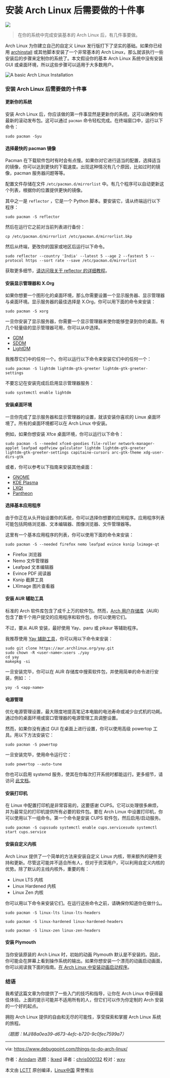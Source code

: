 [#]: subject: "10 Things to do After Installing Arch Linux"
[#]: via: "https://www.debugpoint.com/things-to-do-arch-linux/"
[#]: author: "Arindam https://www.debugpoint.com/author/admin1/"
[#]: collector: "lkxed"
[#]: translator: "chris000132"
[#]: reviewer: "wxy"
[#]: publisher: "wxy"
[#]: url: "https://linux.cn/article-15824-1.html"

安装 Arch Linux 后需要做的十件事
======

![][0]

> 在你的系统中完成安装基本的 Arch Linux 后，有几件事要做。

Arch Linux 为你建立自己的自定义 Linux 发行版打下了坚实的基础。如果你已经用 [archinstall][1] 或其他脚本安装了一个非常基本的 Arch Linux，那么就该执行一些安装后的步骤来定制你的系统了。本文假设你的基本 Arch Linux 系统中没有安装 GUI 或桌面环境，所以这些步骤可以适用于大多数用户。

![A basic Arch Linux Installation][2]

### 安装 Arch Linux 后需要做的十件事

#### 更新你的系统

安装 Arch Linux 后，你应该做的第一件事显然是更新你的系统。这可以确保你有最新的滚动发布包。这可以通过 `pacman` 命令轻松完成。在终端窗口中，运行以下命令：

```
sudo pacman -Syu
```

#### 选择最快的 pacman 镜像

Pacman 在下载软件包时有时会有点慢。如果你对它进行适当的配置，选择适当的镜像，你可以达到更快的下载速度。出现这种情况有几个原因，比如过时的镜像，pacman 服务器问题等等。

配置文件存储在文件 `/etc/pacman.d/mirrorlist` 中。有几个程序可以自动更新这个列表，根据你的位置提供更快的镜像。

其中之一是 `reflector` ，它是一个 Python 脚本。要安装它，请从终端运行以下程序：

```
sudo pacman -S reflector
```

然后在运行它之前对当前列表进行备份：

```
cp /etc/pacman.d/mirrorlist /etc/pacman.d/mirrorlist.bkp
```

然后从终端，更改你的国家或地区后运行以下命令。

```
sudo reflector --country 'India' --latest 5 --age 2 --fastest 5 --protocol https --sort rate --save /etc/pacman.d/mirrorlist
```

获取更多细节，[请访问我关于 reflector 的详细教程][3]。

#### 安装显示管理器和 X.Org

如果你想要一个图形化的桌面环境，那么你需要设置一个显示服务器、显示管理器与桌面环境。显示服务器的最佳选择是 X.Org，你可以用下面的命令来安装：

```
sudo pacman -S xorg
```

一旦你安装了显示服务器，你需要一个显示管理器来使你能够登录到你的桌面。有几个轻量级的显示管理器可用，你可以从中选择。

- [GDM][4]
- [SDDM][5]
- [LightDM][6]

我推荐它们中的任何一个。你可以运行以下命令来安装它们中的任何一个：

```
sudo pacman -S lightdm lightdm-gtk-greeter lightdm-gtk-greeter-settings
```

不要忘记在安装完成后启用显示管理器服务：

```
sudo systemctl enable lightdm
```

#### 安装桌面环境

一旦你完成了显示服务器和显示管理器的设置，就该安装你喜欢的 Linux 桌面环境了。所有的桌面环境都可以在 Arch Linux 中安装。

例如，如果你想安装 Xfce 桌面环境，你可以运行以下命令：

```
sudo pacman -S --needed xfce4-goodies file-roller network-manager-applet leafpad epdfview galculator lightdm lightdm-gtk-greeter lightdm-gtk-greeter-settings capitaine-cursors arc-gtk-theme xdg-user-dirs-gtk
```

或者，你可以参考以下指南来安装其他桌面：

- [GNOME][7]
- [KDE Plasma][8]
- [LXQt][9]
- [Pantheon][10]

#### 选择基本应用程序

由于你正在从头开始设置你的系统，你可以选择你想要的应用程序。应用程序列表可能包括网络浏览器、文本编辑器、图像浏览器、文件管理器等。

这里有一个基本应用程序的列表，你可以使用下面的命令来安装：

```
sudo pacman -S --needed firefox nemo leafpad evince ksnip lximage-qt
```

- Firefox 浏览器
- Nemo 文件管理器
- Leafpad 文本编辑器
- Evince PDF 阅读器
- Ksnip 截屏工具
- LXImage 图片查看器

#### 安装 AUR 辅助工具

标准的 Arch 软件库包含了成千上万的软件包。然而，[Arch 用户存储库][11]（AUR）包含了数千个用户提交的应用程序和软件包，你可以使用它们。

不过，要从 AUR 安装，最好使用 Yay、paru 或 pikaur 等辅助程序。

我推荐使用 [Yay 辅助工具][12]，你可以用以下命令来安装：

```
sudo git clone https://aur.archlinux.org/yay.git
sudo chown -R <user-name>:users ./yay
cd yay
makepkg -si
```

一旦安装完毕，你可以在 AUR 存储库中搜索软件包，并使用简单的命令进行安装，例如：：

```
yay -S <app-name>
```

#### 电源管理

优化电源管理设置，最大限度地提高笔记本电脑的电池寿命或减少台式机的功耗。通过你的桌面环境或窗口管理器的电源管理工具调整设置。

然而，如果你没有通过 GUI 在桌面上进行设置，你可以使用高级 powertop 工具。用以下方法安装它：

```
sudo pacman -S powertop
```

一旦安装完毕，使用命令运行它：

```
sudo powertop --auto-tune
```

你也可以启用 systemd 服务，使其在你每次打开系统时都能运行。更多细节，请访问 [此文档][13]。

#### 安装打印机

在 Linux 中配置打印机是非常容易的，这要感谢 CUPS。它可以处理很多麻烦，并为最常见的打印机提供所有必要的软件包。要在 Arch Linux 中设置打印机，你可以使用以下一组命令。第一个命令是安装 CUPS 软件包，然后启用/启动服务。

```
sudo pacman -S cupssudo systemctl enable cups.servicesudo systemctl start cups.service
```

#### 安装自定义内核

Arch Linux 提供了一个简单的方法来安装自定义 Linux 内核，带来额外的硬件支持和更新。尽管这可能并不适合所有人，但对于资深用户，可以利用自定义内核的优势。除了默认的主线内核外，重要的有：

- Linux LTS 内核
- Linux Hardened 内核
- Linux Zen 内核

你可以用以下命令来安装它们。在运行这些命令之前，请确保你知道你在做什么。

```
sudo pacman -S linux-lts linux-lts-headers
```

```
sudo pacman -S linux-hardened linux-hardened-headers
```

```
sudo pacman -S linux-zen linux-zen-headers
```

#### 安装 Plymouth

当你安装原装的 Arch Linux 时，初始的动画 Plymouth 默认是不安装的。因此，你可能会在屏幕上看到操作系统的输出。如果你想安装一个漂亮的动画启动画面，你可以阅读我下面的指南。[在 Arch Linux 中安装动画启动程序][14]。

### 结语

我希望这篇文章为你提供了一些入门的技巧和指导，让你在 Arch Linux 中获得最佳体验。上面的提示可能并不适用所有的人，但它们可以作为你定制的 Arch 安装的一个好的起点。

拥抱 Arch Linux 提供的自由和无尽的可能性，享受探索和掌握 Arch Linux 系统的旅程。

*（题图：MJ/88a0ea39-d673-4efc-b720-9c0fec7599a7）*

--------------------------------------------------------------------------------

via: https://www.debugpoint.com/things-to-do-arch-linux/

作者：[Arindam][a]
选题：[lkxed][b]
译者：[chris000132](https://github.com/chris000132)
校对：[wxy](https://github.com/wxy)

本文由 [LCTT](https://github.com/LCTT/TranslateProject) 原创编译，[Linux中国](https://linux.cn/) 荣誉推出

[a]: https://www.debugpoint.com/author/admin1/
[b]: https://github.com/lkxed/
[1]: https://www.debugpoint.com/archinstall-guide/
[2]: https://www.debugpoint.com/wp-content/uploads/2023/05/A-basic-Arch-Linux-system.jpg
[3]: https://www.debugpoint.com/slow-download-pacman-arch/
[4]: https://wiki.archlinux.org/title/GDM
[5]: https://wiki.archlinux.org/title/SDDM
[6]: https://wiki.archlinux.org/title/LightDM
[7]: https://www.debugpoint.com/gnome-arch-linux-install/
[8]: https://www.debugpoint.com/kde-plasma-arch-linux-install/
[9]: https://www.debugpoint.com/lxqt-arch-linux-install/
[10]: https://www.debugpoint.com/pantheon-arch-linux-install/
[11]: https://aur.archlinux.org/
[12]: https://www.debugpoint.com/install-yay-arch/
[13]: https://wiki.archlinux.org/title/Powertop
[14]: https://www.debugpoint.com/install-plymouth-arch-linux/
[0]: https://img.linux.net.cn/data/attachment/album/202305/18/133736s2rq5qb1qihj3kf4.jpg